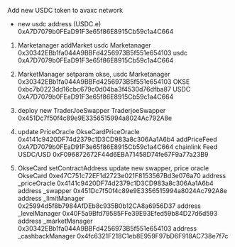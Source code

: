 Add new USDC token to avaxc network
- new usdc address (USDC.e)  0xA7D7079b0FEaD91F3e65f86E8915Cb59c1a4C664

1) Marketanager addMarket usdc
   Marketanager 0x30342EBb1fa044A9BBFd4256973B5f551e654103
   usdc         0xA7D7079b0FEaD91F3e65f86E8915Cb59c1a4C664
2) MarketManager setparam okse, usdc
   Marketanager 0x30342EBb1fa044A9BBFd4256973B5f551e654103
   OKSE         0xbc7b0223dd16cbc679c0d04ba3f4530d76dfba87
   USDC         0xA7D7079b0FEaD91F3e65f86E8915Cb59c1a4C664

3) deploy new TraderJoeSwapper
    TraderjoeSwapper    0x451Dc7f50f4c89e9E3356515994a8024Ac792A8e
4) update PriceOracle
   OkseCardPriceOracle  0x4141c9420DF74d2379c1D3CD983a8c306Aa1A6b4
   addPriceFeed 0xA7D7079b0FEaD91F3e65f86E8915Cb59c1a4C664
   chainlink Feed USDC/USD   0xF096872672F44d6EBA71458D74fe67F9a77a23B9

5) OkseCard   setContractAddress  update new swapper, price oracle
    OkseCard    0xe47C751c72EF1d2723e021F8153567Bd3e076a70
            address _priceOracle    0x4141c9420DF74d2379c1D3CD983a8c306Aa1A6b4
            address _swapper        0x451Dc7f50f4c89e9E3356515994a8024Ac792A8e
            address _limitManager   0x25994d5f8b7984AfDEb8c935B0b12CA8a6956D37
            address _levelManager   0x40F5a9Bfd79585FFe39E93Efed59b84D27d6d593
            address _marketManager  0x30342EBb1fa044A9BBFd4256973B5f551e654103
            address _cashbackManager 0x4fc6321F218C1eb8E959F97bD6F918AC738e7f7c
